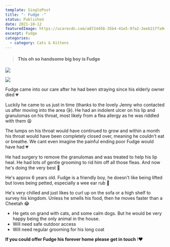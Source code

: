 ```yaml
---
template: SinglePost
title: "- Fudge -"
status: Published
date: 2021-10-12
featuredImage: https://ucarecdn.com/a0724458-35b4-41e5-97a2-3eeb21ffa94d/-/crop/519x394/0,0/-/preview/
excerpt: Fudge
categories:
  - category: Cats & Kittens
---
```

> #### This oh so handsome big boy is Fudge

![](https://ucarecdn.com/0d16de0a-e587-4ef2-8456-9b4ca49c719d/)

![](https://ucarecdn.com/a5d6ce23-aaf6-479b-9c8a-e61285d90fe4/)

Fudge came into our care after he had been straying since his elderly owner died 💔

Luckily he came to us just in time (thanks to the lovely Jenny who contacted us after moving into the area 😘). He had an indolent ulcer on his lip and granulomas on his throat, most likely from a flea allergy as he was riddled with them 😫

The lumps on his throat would have continued to grow and within a month his throat would have been completely closed over, meaning he couldn't eat or breathe. We cant even imagine the painful ending poor Fudge would have had 💔

He had surgery to remove the granulomas and was treated to help his lip heal. He had lots of gentle grooming to rid him off all those fleas. And now he's doing the very best 🤩

He's approx 6 years old. Fudge is a friendly boy, he doesn't like being lifted but loves being petted, especially a wee ear rub 🥰

He's very chilled and just likes to curl up on the sofa or a high shelf to survey his kingdom. Unless he smells his food, then he moves faster than a Cheetah 😂

* He gets on grand with cats, and some calm dogs. But he would be very happy being the only animal in the house.
* Will need safe outdoor access
* Will need regular grooming for his long coat

**If you could offer Fudge his forever home please get in touch** !❤️